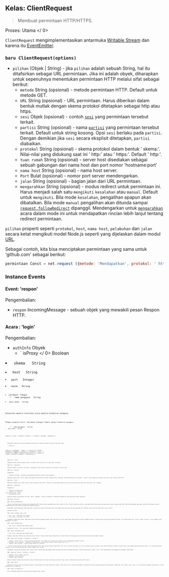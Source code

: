 ## Kelas: ClientRequest

> Membuat permintaan HTTP/HTTPS.

Proses:  Utama </ 0></p> 

`ClientRequest` mengimplementasikan antarmuka [Writable Stream](https://nodejs.org/api/stream.html#stream_writable_streams) dan karena itu [EventEmitter](https://nodejs.org/api/events.html#events_class_eventemitter).

### `baru ClientRequest(options)`

* `pilihan` (Objek | String) - jika `pilihan` adalah sebuah String, hal itu ditafsirkan sebagai URL permintaan. Jika ini adalah obyek, diharapkan untuk sepenuhnya menentukan permintaan HTTP melalui sifat sebagai berikut: 
  * `metode` String (opsional) - metode permintaan HTTP. Default untuk metode GET.
  * `URL` String (opsional) - URL permintaan. Harus diberikan dalam bentuk mutlak dengan skema protokol ditetapkan sebagai http atau https.
  * `sesi` Objek (opsional) - contoh [`sesi`](session.md) yang permintaan tersebut terkait.
  * `partisi` String (opsional) - nama [`partisi`](session.md) yang permintaan tersebut terkait. Default untuk string kosong. Opsi `sesi` berlaku pada `partisi`. Dengan demikian jika `sesi` secara eksplisit ditetapkan, `partisi` diabaikan.
  * `protokol` String (opsional) - skema protokol dalam bentuk ' skema:'. Nilai-nilai yang didukung saat ini ' http:' atau ' https:'. Default ' http:'.
  * `tuan rumah` String (opsional) - server host disediakan sebagai sebuah gabungan dari nama host dan port nomor 'hostname:port'
  * `nama host` String (opsional) - nama host server.
  * `Port` Bulat (opsional) - nomor port server mendengarkan.
  * `jalan` String (opsional) - bagian jalan dari URL permintaan.
  * `mengarahkan` String (opsional) - modus redirect untuk permintaan ini. Harus menjadi salah satu `mengikuti` `kesalahan` atau `manual`. Default untuk `mengikuti`. Bila mode `kesalahan`, pengalihan apapun akan dibatalkan. Bila mode `manual` pengalihan akan ditunda sampai [`request.followRedirect`](#requestfollowRedirect) dipanggil. Mendengarkan untuk [`mengarahkan`](#event-redirect) acara dalam mode ini untuk mendapatkan rincian lebih lanjut tentang redirect permintaan.

`pilihan` properti seperti `protokol`, `host`, `nama host`, `pelabuhan` dan `jalan` secara ketat mengikuti model Node.js seperti yang dijelaskan dalam modul [URL](https://nodejs.org/api/url.html).

Sebagai contoh, kita bisa menciptakan permintaan yang sama untuk 'github.com' sebagai berikut:

```JavaScript
permintaan Const = net.request ({metode: 'Mendapatkan', protokol: ' https:', nama host: 'github.com', port: 443, jalan: '/'})
```

### Instance Events

#### Event: 'respon'

Pengembalian:

* `respon` IncomingMessage - sebuah objek yang mewakili pesan Respon HTTP.

#### Acara : 'login'

Pengembalian:

* `authInfo` Obyek 
  * ` isProxy </ 0>  Boolean</li>
<li><code> skema </ 0>  String</li>
<li><code> host </ 0>  String</li>
<li><code> port </ 0>  Integer</li>
<li><code> realm </ 0>  String</li>
</ul></li>
<li><code>callback` Fungsi 
    * ` nama pengguna </ 0>  String</li>
<li><code> kata sandi </ 0>  String</li>
</ul></li>
</ul>

<p>Dibunyikan apabila otentikasi proxy meminta kredensial pengguna.</p>

<p>Fungsi <code>panggilan balik` diharapkan dipanggil kembali dengan kredensial pengguna:</p> 
      * ` nama pengguna </ 0>  String</li>
<li><code> kata sandi </ 0>  String</li>
</ul>

<pre><code class="JavaScript">request.on ('login', (authInfo, callback) = > {callback ('username', 'password')})
`</pre> 
        Menyediakan kredensial kosong akan membatalkan permintaan dan laporkan kesalahan otentikasi pada objek respon:
        
        ```JavaScript
request.on ('tanggapan', (respon) = > {console.log ('STATUS: ${response.statusCode}');   response.on ('kesalahan', (error) = > {console.log ('ERROR: ${JSON.stringify(error)}')})}) request.on ('login', (authInfo, callback) = > {callback()})
```
    
    #### Event: 'selesai'
    
    Dipancarkan hanya setelah potongan terakhir `permintaan` data telah ditulis ke dalam obyek `permintaan`.
    
    #### Event: 'membatalkan'
    
    Dibunyikan apabila `permintaan` dibatalkan. `Membatalkan` acara tidak bisa dipecat jika `permintaan` sudah ditutup.
    
    #### Acara: 'kesalahan'
    
    Pengembalian:
    
    * `kesalahan` Kesalahan - kesalahan objek menyediakan beberapa informasi tentang kegagalan.
    
    Dibunyikan apabila modul `bersih` gagal untuk mengeluarkan permintaan jaringan. Biasanya ketika `permintaan` objek memancarkan acara `kesalahan`, `menutup` acara kemudian akan mengikuti dan objek respon tidak akan diberikan.
    
    #### Acara : 'dekat'
    
    Dipancarkan sebagai acara terakhir dalam transaksi permintaan-respon HTTP. `Menutup` acara menunjukkan bahwa lebih peristiwa akan dibunyikan pada objek `permintaan` atau `tanggapan`.
    
    #### Event: 'mengalihkan'
    
    Pengembalian:
    
    * `statusCode` Bilangan bulat
    * ` method </ 0>  String</li>
<li><code>redirectUrl` String
    * `responseHeaders` Objek
    
    Dibunyikan apabila ada pengalihan dan modus `manual`. Memanggil [`request.followRedirect`](#requestfollowRedirect) akan melanjutkan dengan pengalihan.
    
    ### Instance Properties
    
    #### `request.chunkedEncoding`
    
    `Boolean` menentukan apakah permintaan akan menggunakan HTTP chunked transfer pengkodean atau tidak. Default ke false. Properti dibaca dan ditulisi, namun dapat diatur hanya sebelum pertama menulis operasi sebagai header HTTP tidak belum dimasukkan pada kabel. Mencoba untuk mengatur properti `chunkedEncoding` setelah menulis pertama akan melempar kesalahan.
    
    Menggunakan chunked pengkodean sangat dianjurkan jika Anda perlu mengirim permintaan besar tubuh sebagai data akan dialirkan secara potongan kecil bukannya internal buffered dalam memori proses elektron.
    
    ### Metode Instance
    
    #### `request.setHeader (nama, nilai)`
    
    * `nama` String - nama header HTTP tambahan.
    * `nilai` Objek - HTTP header nilai ekstra.
    
    Menambahkan tambahan HTTP header. Nama header akan dikeluarkan sebagaimana adanya tanpa lowercasing. Itu bisa disebut hanya sebelum menulis pertama. Memanggil metode ini setelah menulis pertama akan melempar kesalahan. Jika tidak melewati nilai `String`, metode `toString ()` akan dipanggil untuk mendapatkan nilai akhir.
    
    #### `request.getHeader(name)`
    
    * `nama` String - menentukan nama tambahan header.
    
    Mengembalikan `objek` - nilai nama header tambahan yang sebelumnya ditata.
    
    #### `request.removeHeader(name)`
    
    * `nama` String - menentukan nama tambahan header.
    
    Menghapus nama header tambahan yang sebelumnya ditata. Metode ini dapat disebut hanya sebelum menulis pertama. Mencoba untuk menyebutnya setelah menulis pertama akan melempar kesalahan.
    
    #### `request.write (potongan [, pengkodean] [, callback])`
    
    * `potongan` (String | Buffer) - sepotong tubuh permintaan data. Jika sebuah string, waktunya akan diubah ke Buffer menggunakan penyandian tertentu.
    * `pengkodean` String (opsional) - digunakan untuk mengkonversi string potongan ke Buffer objek. Default untuk 'utf-8'.
    * `callback` Fungsi (opsional) - disebut setelah operasi tulis berakhir.
    
    `callback` adalah pada dasarnya fungsi dummy diperkenalkan dalam tujuan menjaga kesamaan dengan Node.js API. Hal ini disebut asynchronously di kutu berikutnya setelah `potongan` konten sudah diserahkan ke lapisan jaringan kromium. Bertentangan dengan implementasi Node.js, itu tidak dijamin bahwa `potongan` konten telah memerah pada kabel sebelum `panggil balik` disebut.
    
    Menambahkan sepotong data permintaan tubuh. Operasi menulis pertama dapat menyebabkan header permintaan yang akan diterbitkan pada kawat. Setelah pertama menulis operasi, hal ini tidak diperbolehkan untuk menambah atau menghapus sebuah header.
    
    #### `request.end ([chunk] [, encoding] [, callback])`
    
    * `potongan` (String | Buffer) (opsional)
    * `pengkodean` String (opsional)
    * `callback` Fungsi (opsional)
    
    Mengirim sepotong terakhir data permintaan. Operasi berikutnya menulis atau akhir tidak akan diizinkan. Acara `selesai` dibunyikan hanya setelah akhir operasi.
    
    #### `request.Abort()`
    
    Membatalkan transaksi HTTP yang sedang berlangsung. Jika permintaan telah sudah dipancarkan `menutup` acara, operasi abort tidak akan berpengaruh. Sebaliknya acara yang sedang berlangsung akan memancarkan `membatalkan` dan `menutup` acara. Selain itu, jika ada objek tanggapan berkelanjutan, itu akan memancarkan acara `dibatalkan`.
    
    #### `request.followRedirect()`
    
    Terus ditangguhkan pengalihan permintaan ketika pengalihan modus `manual`.
